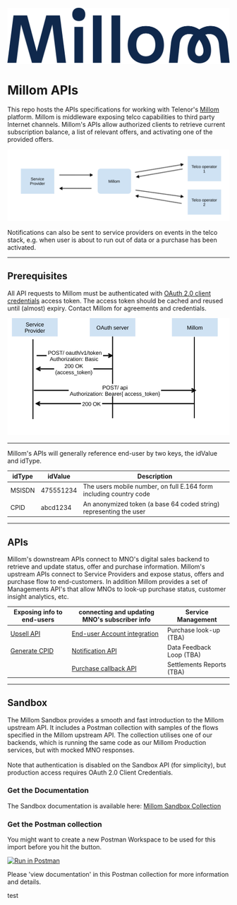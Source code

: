 ![Millom Logo](images/Millom_Colour-02.png )
# Millom APIs
This repo hosts the APIs specifications for working with Telenor's [Millom](https://millom.com/) platform.
Millom is middleware exposing telco capabilities to third party Internet channels.
Millom's APIs allow authorized clients to retrieve current subscription balance,
a list of relevant offers, and activating one of the provided offers.

![Millom as middleware](images/millom-middle.svg)

Notifications can also be sent to service providers on events in the telco stack,
e.g. when user is about to run out of data or a purchase has been activated.  

---
## Prerequisites
All API requests to Millom must be authenticated with [OAuth 2.0 client credentials](https://oauth.net/2/grant-types/client-credentials/) access token.
The access token should be cached and reused until (almost) expiry.
Contact Millom for agreements and credentials.  

![Authorization example](images/authorization.svg)

---

Millom's APIs will generally reference end-user by two keys, the idValue and idType.

| idType | idValue | Description |
| ------- | ------ | ----------- |
| MSISDN | 475551234 | The users mobile number, on full E.164 form including country code |
| CPID   | abcd1234 | An anonymized token (a base 64 coded string) representing the user |

---
## APIs
Millom's downstream APIs connect to MNO's digital sales backend to retrieve and update status, offer and purchase information. 
Millom's upstream APIs connect to Service Providers and expose status, offers and purchase flow to end-customers.
In addition Millom provides a set of Managements API's that allow MNOs to look-up purchase status, 
customer insight analytics, etc.

| Exposing info to end-users | connecting and updating MNO's subscriber info | Service Management |
| ------ | ----------- | ------ |
| [Upsell API](apis/service-providers) | [End-user Account integration](apis/operators/backend) | Purchase look-up (TBA)|
| [Generate CPID](apis/service-providers/cpid) | [Notification API](apis/operators/notification) | Data Feedback Loop (TBA) |
| | [Purchase callback API](apis/operators/purchase-callback) | Settlements Reports (TBA) |

---
## Sandbox
The Millom Sandbox provides a smooth and fast introduction to the Millom upstream API. 
It includes a Postman collection with samples of the flows specified in the Millom upstream API. 
The collection utilises one of our backends, which is running the same code as our Millom Production services, 
but with mocked MNO responses.
<br/><br/>
Note that authentication is disabled on the Sandbox API (for simplicity), but production access requires OAuth 2.0 Client Credentials.

### Get the Documentation

The Sandbox documentation is available here: [Millom Sandbox Collection](sandbox/SandboxPostmanCollectionDoc.md)

### Get the Postman collection
You might want to create a new Postman Workspace to be used for this import before you hit the button.

[![Run in Postman](https://run.pstmn.io/button.svg)](https://god.postman.co/run-collection/983e953bbad95bc8ccdd#?env%5BStandardGenericsDevelopment%5D=W3sia2V5IjoiYmFzZVVybCIsInZhbHVlIjoiaHR0cHM6Ly9hcGkuZGR0LmRldmVsb3BtZW50LnRlbGVub3IuaW8iLCJlbmFibGVkIjp0cnVlfSx7ImtleSI6InNlcnZpY2VQcm92aWRlciIsInZhbHVlIjoidGVzdHNlcnZpY2Vwcm92aWRlciIsImVuYWJsZWQiOnRydWV9LHsia2V5Ijoic2lkSGF2ZUxvYW5OZWVkVG9wdXAiLCJ2YWx1ZSI6IjkyNDU0MjYxMDAwMCIsImVuYWJsZWQiOnRydWV9LHsia2V5Ijoic2lkSGF2ZU1vbmV5R29vZFRvR28iLCJ2YWx1ZSI6IjkyNDU0MjYxMDAwMyIsImVuYWJsZWQiOnRydWV9XQ==)

Please 'view documentation' in this Postman collection for more information and details.

test
